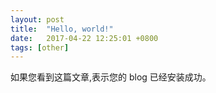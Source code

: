 ```yaml
---
layout: post
title:  "Hello, world!"
date:   2017-04-22 12:25:01 +0800
tags: [other]
---
```


如果您看到这篇文章,表示您的 blog 已经安装成功。
